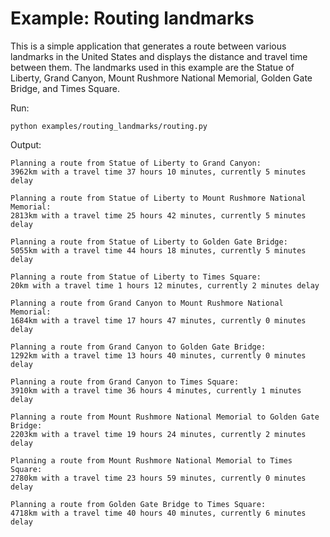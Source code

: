# Example: Routing landmarks

This is a simple application that generates a route between various landmarks in the United States and displays the distance and travel time between them.
The landmarks used in this example are the Statue of Liberty, Grand Canyon, Mount Rushmore National Memorial, Golden Gate Bridge, and Times Square.

Run:

```
python examples/routing_landmarks/routing.py
```

Output:

```
Planning a route from Statue of Liberty to Grand Canyon:
3962km with a travel time 37 hours 10 minutes, currently 5 minutes delay

Planning a route from Statue of Liberty to Mount Rushmore National Memorial:
2813km with a travel time 25 hours 42 minutes, currently 5 minutes delay

Planning a route from Statue of Liberty to Golden Gate Bridge:
5055km with a travel time 44 hours 18 minutes, currently 5 minutes delay

Planning a route from Statue of Liberty to Times Square:
20km with a travel time 1 hours 12 minutes, currently 2 minutes delay

Planning a route from Grand Canyon to Mount Rushmore National Memorial:
1684km with a travel time 17 hours 47 minutes, currently 0 minutes delay

Planning a route from Grand Canyon to Golden Gate Bridge:
1292km with a travel time 13 hours 40 minutes, currently 0 minutes delay

Planning a route from Grand Canyon to Times Square:
3910km with a travel time 36 hours 4 minutes, currently 1 minutes delay

Planning a route from Mount Rushmore National Memorial to Golden Gate Bridge:
2203km with a travel time 19 hours 24 minutes, currently 2 minutes delay

Planning a route from Mount Rushmore National Memorial to Times Square:
2780km with a travel time 23 hours 59 minutes, currently 0 minutes delay

Planning a route from Golden Gate Bridge to Times Square:
4718km with a travel time 40 hours 40 minutes, currently 6 minutes delay
```

